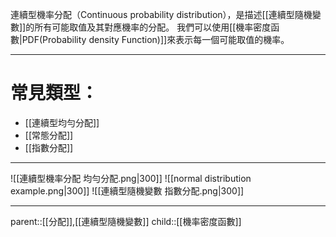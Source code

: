 連續型機率分配（Continuous probability distribution），是描述[[連續型隨機變數]]的所有可能取值及其對應機率的分配。
我們可以使用[[機率密度函數|PDF(Probability density Function)]]來表示每一個可能取值的機率。
- - -
# 常見類型：
- [[連續型均勻分配]]
- [[常態分配]]
- [[指數分配]]
- - - 
![[連續型機率分配 均勻分配.png|300]]
![[normal distribution example.png|300]]
![[連續型隨機變數 指數分配.png|300]]
- - -
parent::[[分配]],[[連續型隨機變數]]
child::[[機率密度函數]]